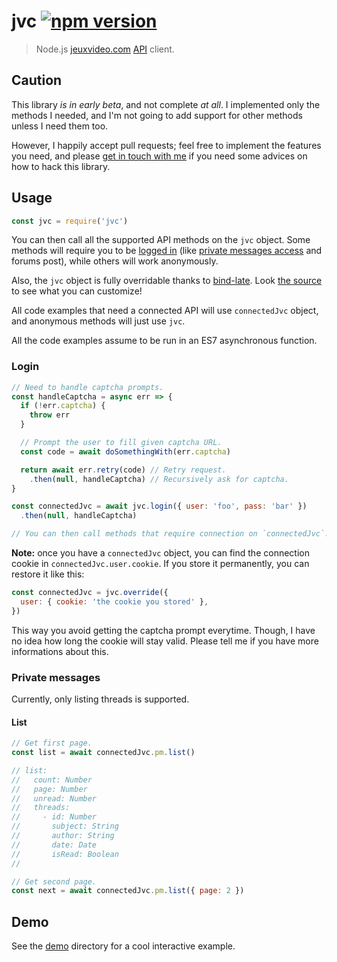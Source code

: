 # jvc [![npm version](http://img.shields.io/npm/v/jvc.svg?style=flat-square)](https://www.npmjs.org/package/jvc)

> Node.js [jeuxvideo.com][] [API] client.

[jeuxvideo.com]: http://www.jeuxvideo.com/
[API]: https://wiki.jvflux.com/Documentation_de_l'API_Jeuxvideo.com

Caution
-------

This library *is in early beta*, and not complete *at all*. I
implemented only the methods I needed, and I'm not going to add support
for other methods unless I need them too.

However, I happily accept pull requests; feel free to implement the
features you need, and please [get in touch with me][val] if you need
some advices on how to hack this library.

[val]: https://val.codejam.info/

Usage
-----

```js
const jvc = require('jvc')
```

You can then call all the supported API methods on the `jvc` object.
Some methods will require you to be [logged in](#login) (like [private
messages access](#private-messages) and forums post), while others will
work anonymously.

Also, the `jvc` object is fully overridable thanks to [bind-late]. Look
[the source](src/index.js) to see what you can customize!

[bind-late]: https://github.com/valeriangalliat/bind-late

All code examples that need a connected API will use `connectedJvc`
object, and anonymous methods will just use `jvc`.

All the code examples assume to be run in an ES7 asynchronous function.

### Login

```js
// Need to handle captcha prompts.
const handleCaptcha = async err => {
  if (!err.captcha) {
    throw err
  }

  // Prompt the user to fill given captcha URL.
  const code = await doSomethingWith(err.captcha)

  return await err.retry(code) // Retry request.
    .then(null, handleCaptcha) // Recursively ask for captcha.
}

const connectedJvc = await jvc.login({ user: 'foo', pass: 'bar' })
  .then(null, handleCaptcha)

// You can then call methods that require connection on `connectedJvc`.
```

**Note:** once you have a `connectedJvc` object, you can find the
connection cookie in `connectedJvc.user.cookie`. If you store it
permanently, you can restore it like this:

```js
const connectedJvc = jvc.override({
  user: { cookie: 'the cookie you stored' },
})
```

This way you avoid getting the captcha prompt everytime. Though, I have
no idea how long the cookie will stay valid. Please tell me if you have
more informations about this.

### Private messages

Currently, only listing threads is supported.

#### List

```js
// Get first page.
const list = await connectedJvc.pm.list()

// list:
//   count: Number
//   page: Number
//   unread: Number
//   threads:
//     - id: Number
//       subject: String
//       author: String
//       date: Date
//       isRead: Boolean
//

// Get second page.
const next = await connectedJvc.pm.list({ page: 2 })
```

Demo
----

See the [demo](demo) directory for a cool interactive example.
